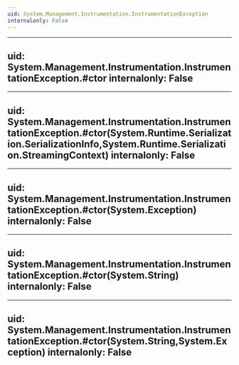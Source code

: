 ```yaml
---
uid: System.Management.Instrumentation.InstrumentationException
internalonly: False
---
```


---
uid: System.Management.Instrumentation.InstrumentationException.#ctor
internalonly: False
---

---
uid: System.Management.Instrumentation.InstrumentationException.#ctor(System.Runtime.Serialization.SerializationInfo,System.Runtime.Serialization.StreamingContext)
internalonly: False
---

---
uid: System.Management.Instrumentation.InstrumentationException.#ctor(System.Exception)
internalonly: False
---

---
uid: System.Management.Instrumentation.InstrumentationException.#ctor(System.String)
internalonly: False
---

---
uid: System.Management.Instrumentation.InstrumentationException.#ctor(System.String,System.Exception)
internalonly: False
---
